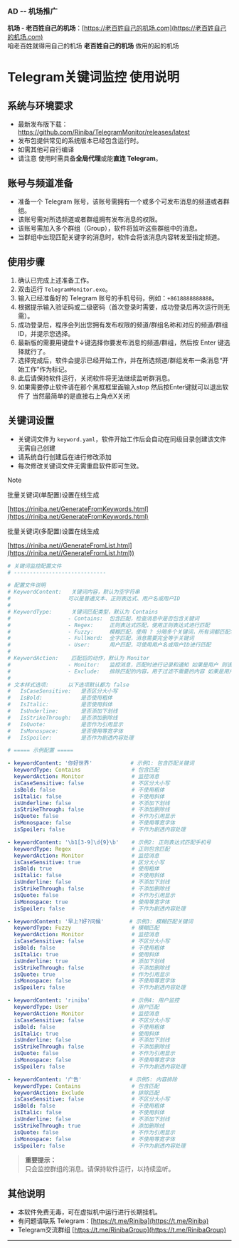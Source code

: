 ### AD -- 机场推广

**机场 - 老百姓自己的机场**：[https://老百姓自己的机场.com](https://老百姓自己的机场.com)  
咱老百姓就得用自己的机场 **老百姓自己的机场** 做用的起的机场



# Telegram关键词监控 使用说明

## 系统与环境要求
- 最新发布版下载：https://github.com/Riniba/TelegramMonitor/releases/latest
- 发布包提供常见的系统版本已经包含运行时。  
- 如需其他可自行编译
- 请注意 使用时需具备**全局代理**或能**直连 Telegram**。  

## 账号与频道准备
- 准备一个 Telegram 账号，该账号需拥有一个或多个可发布消息的频道或者群组。
- 该账号需对所选频道或者群组拥有发布消息的权限。
- 该账号需加入多个群组（Group），软件将监听这些群组中的消息。
- 当群组中出现匹配关键字的消息时，软件会将该消息内容转发至指定频道。

## 使用步骤
1. 确认已完成上述准备工作。
2. 双击运行 `TelegramMonitor.exe`。
3. 输入已经准备好的 Telegram 账号的手机号码，例如：`+8618888888888`。
4. 根据提示输入验证码或二级密码（首次登录时需要，成功登录后再次运行则无需）。
5. 成功登录后，程序会列出您拥有发布权限的频道/群组名称和对应的频道/群组 ID，并提示您选择。
6. 最新版的需要用键盘↑↓键选择你要发布消息的频道/群组，然后按 Enter 键选择就行了。
7. 选择完成后，软件会提示已经开始工作，并在所选频道/群组发布一条消息“开始工作”作为标记。
8. 此后请保持软件运行，关闭软件将无法继续监听群消息。
9. 如果需要停止软件请在那个黑框框里面输入stop 然后按Enter键就可以退出软件了 当然最简单的是直接右上角点X关闭

## 关键词设置

- 关键词文件为 `keyword.yaml`，软件开始工作后会自动在同级目录创建该文件 无需自己创建 
- 请系统自行创建后在进行修改添加
- 每次修改关键词文件无需重启软件即可生效。

> [!NOTE]
>
> 批量关键词(单配置)设置在线生成
>
> [https://riniba.net/GenerateFromKeywords.html](https://riniba.net/GenerateFromKeywords.html)
>
> 批量关键词(多配置)设置在线生成
>
> [https://riniba.net//GenerateFromList.html](https://riniba.net//GenerateFromList.html))



```yaml
# 关键词监控配置文件
# -----------------------------

# 配置文件说明
# KeywordContent:   关键词内容，默认为空字符串
#                  可以是普通文本、正则表达式、用户名或用户ID
#
# KeywordType:      关键词匹配类型，默认为 Contains
#                  - Contains:  包含匹配，检查消息中是否包含关键词
#                  - Regex:     正则表达式匹配，使用正则表达式进行匹配
#                  - Fuzzy:     模糊匹配，使用 ? 分隔多个关键词，所有词都匹配才算匹配
#                  - FullWord:  全字匹配，消息需要完全等于关键词
#                  - User:      用户匹配，可使用用户名或用户ID进行匹配
#
# KeywordAction:    匹配后的动作，默认为 Monitor
#                  - Monitor:   监控消息，匹配时进行记录和通知 如果是用户 则该用户的所有消息会被记录
#                  - Exclude:   排除匹配的内容，用于过滤不需要的内容 如果是用户 则该用户的所有消息不会被记录
#
# 文本样式选项:      以下选项默认都为 false
#   IsCaseSensitive:   是否区分大小写
#   IsBold:            是否使用粗体
#   IsItalic:          是否使用斜体
#   IsUnderline:       是否添加下划线
#   IsStrikeThrough:   是否添加删除线
#   IsQuote:           是否作为引用显示
#   IsMonospace:       是否使用等宽字体
#   IsSpoiler:         是否作为剧透内容处理

# ===== 示例配置 =====

- keywordContent: '你好世界'            # 示例1: 包含匹配关键词
  keywordType: Contains                # 包含匹配
  keywordAction: Monitor               # 监控消息
  isCaseSensitive: false               # 不区分大小写
  isBold: false                        # 不使用粗体
  isItalic: false                      # 不使用斜体
  isUnderline: false                   # 不添加下划线
  isStrikeThrough: false               # 不添加删除线
  isQuote: false                       # 不作为引用显示
  isMonospace: false                   # 不使用等宽字体
  isSpoiler: false                     # 不作为剧透内容处理

- keywordContent: '\b1[3-9]\d{9}\b'    # 示例2: 正则表达式匹配手机号
  keywordType: Regex                   # 正则包含匹配
  keywordAction: Monitor               # 监控消息
  isCaseSensitive: true                # 区分大小写
  isBold: true                         # 使用粗体
  isItalic: false                      # 不使用斜体
  isUnderline: false                   # 不添加下划线
  isStrikeThrough: false               # 不添加删除线
  isQuote: false                       # 不作为引用显示
  isMonospace: true                    # 使用等宽字体
  isSpoiler: false                     # 不作为剧透内容处理

- keywordContent: '早上?好?问候'        # 示例3: 模糊匹配关键词
  keywordType: Fuzzy                   # 模糊匹配
  keywordAction: Monitor               # 监控消息
  isCaseSensitive: false               # 不区分大小写
  isBold: false                        # 不使用粗体
  isItalic: true                       # 使用斜体
  isUnderline: true                    # 添加下划线
  isStrikeThrough: false               # 不添加删除线
  isQuote: true                        # 作为引用显示
  isMonospace: false                   # 不使用等宽字体
  isSpoiler: false                     # 不作为剧透内容处理

- keywordContent: 'riniba'             # 示例4: 用户监控
  keywordType: User                    # 用户匹配
  keywordAction: Monitor               # 监控消息
  isCaseSensitive: false               # 不区分大小写
  isBold: false                        # 不使用粗体
  isItalic: true                       # 使用斜体
  isUnderline: false                   # 不添加下划线
  isStrikeThrough: false               # 不添加删除线
  isQuote: false                       # 不作为引用显示
  isMonospace: false                   # 不使用等宽字体
  isSpoiler: false                     # 不作为剧透内容处理

- keywordContent: '广告'               # 示例5: 内容排除
  keywordType: Contains                # 包含匹配
  keywordAction: Exclude               # 排除匹配
  isCaseSensitive: false               # 不区分大小写
  isBold: false                        # 不使用粗体
  isItalic: false                      # 不使用斜体
  isUnderline: false                   # 不添加下划线
  isStrikeThrough: true                # 添加删除线
  isQuote: false                       # 不作为引用显示
  isMonospace: false                   # 不使用等宽字体
  isSpoiler: false                     # 不作为剧透内容处理
```

> **重要提示：**  
> 只会监控群组的消息。请保持软件运行，以持续监听。

## 其他说明
- 本软件免费无毒，可在虚拟机中运行进行长期挂机。
- 有问题请联系 Telegram：[https://t.me/Riniba](https://t.me/Riniba)
- Telegram交流群组 [https://t.me/RinibaGroup](https://t.me/RinibaGroup)

  

---

